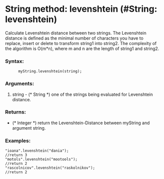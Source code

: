 String method: levenshtein (#String: levenshtein)
=================================================

Calculate Levenshtein distance between two strings. The Levenshtein distance is defined as the 
minimal number of characters you have to replace, insert or delete to transform string1 into string2.
The complexity of the algorithm is O(m*n), where m and n are the length of string1 and string2.


### Syntax: 

          myString.levenshtein(string);

### Arguments: 

1. string  - (* String *) one of the strings being evaluated for Levenshtein distance.

### Returns: 

* (* Integer *) return the Levenshtein-Distance between myString and argument string.


### Examples:

    "ioana".levenshtein("dania");
    //return 3
    "motols".levenshtein("mootools");
    //return 2
    "rascolnicov".levenshtein("raskolnikov");
    //return 2